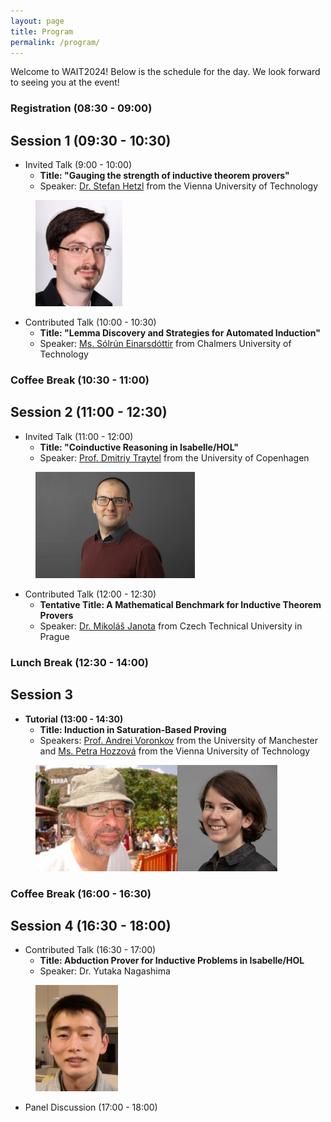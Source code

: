 ```yaml
---
layout: page
title: Program
permalink: /program/
---
```


Welcome to WAIT2024! Below is the schedule for the day.
We look forward to seeing you at the event!

### Registration (08:30 - 09:00)

## Session 1 (09:30 - 10:30)
- Invited Talk (9:00 - 10:00)
  - **Title: "Gauging the strength of inductive theorem provers"**  
  - Speaker: [Dr. Stefan Hetzl](https://dmg.tuwien.ac.at/hetzl/) from the Vienna University of Technology

<a href="https://dmg.tuwien.ac.at/hetzl/" target="_blank" style="margin-left: 40px;">
<img src="https://raw.githubusercontent.com/WAIT2024/WAIT2024.github.io/main/image/stefan_hetzl.jpeg" height="170">
</a>

- Contributed Talk (10:00 - 10:30)
  - **Title: "Lemma Discovery and Strategies for Automated Induction"**
  - Speaker: [Ms. Sólrún Einarsdóttir](https://www.cse.chalmers.se/~slrn/) from Chalmers University of Technology

### Coffee Break (10:30 - 11:00)

## Session 2 (11:00 - 12:30) 
- Invited Talk (11:00 - 12:00)
  - **Title: "Coinductive Reasoning in Isabelle/HOL"**
  - Speaker:  [Prof. Dmitriy Traytel](https://traytel.bitbucket.io) from the University of Copenhagen

<a href="https://traytel.bitbucket.io" target="_blank" style="margin-left: 40px;">
<img src="https://raw.githubusercontent.com/WAIT2024/WAIT2024.github.io/main/image/dmitriy_traytel.png" height="170">
</a>
  
- Contributed Talk (12:00 - 12:30)
  - **Tentative Title: A Mathematical Benchmark for Inductive Theorem Provers**
  - Speaker: [Dr. Mikoláš Janota](https://people.ciirc.cvut.cz/~janotmik/) from Czech Technical University in Prague

### Lunch Break (12:30 - 14:00)

## Session 3  
- **Tutorial (13:00 - 14:30)**
  - **Title: Induction in Saturation-Based Proving**
  - Speakers: [Prof. Andrei Voronkov](http://voronkov.com) from the University of Manchester and [Ms. Petra Hozzová](https://logic-cs.at/phd/students/petra-hozzova/) from the Vienna University of Technology

<div style="display: flex; align-items: center;">
  <a href="http://voronkov.com" target="_blank" style="margin-left: 40px;">
    <img src="https://raw.githubusercontent.com/WAIT2024/WAIT2024.github.io/main/image/andrei_voronkov.jpg" height="170"> <!-- Adjust margin as needed -->
  </a>
  <a href="https://logic-cs.at/phd/students/petra-hozzova/" target="_blank">
    <img src="https://raw.githubusercontent.com/WAIT2024/WAIT2024.github.io/main/image/petra_hozzova.jpg" height="170">
  </a>
</div>

### Coffee Break (16:00 - 16:30)

## Session 4 (16:30 - 18:00)
- Contributed Talk (16:30 - 17:00)
  - **Title: Abduction Prover for Inductive Problems in Isabelle/HOL**
  - Speaker: Dr. Yutaka Nagashima

<a href="https://www.youtube.com/@unitedreasoning6567" target="_blank" style="margin-left: 40px;">
<img src="https://raw.githubusercontent.com/WAIT2024/WAIT2024.github.io/main/image/yutaka_nagashima.png" height="170">
</a>
  
- Panel Discussion (17:00 - 18:00)
